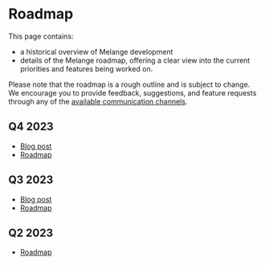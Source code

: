# Roadmap

This page contains:

- a historical overview of Melange development
- details of the Melange roadmap, offering a clear view into the current
  priorities and features being worked on.

Please note that the roadmap is a rough outline and is subject to change. We
encourage you to provide feedback, suggestions, and feature requests through any
of the [available communication channels](community.md).

## Q4 2023

- [Blog post](https://anmonteiro.substack.com/p/the-rest-of-2023-in-melange)
- [Roadmap](https://docs.google.com/document/d/1q9NWiXun_Lqgv5iNNYm2SKzUGGJ02FpRawKUiTxnJPI)

## Q3 2023

- [Blog post](https://anmonteiro.substack.com/p/whats-next-for-melange)
- [Roadmap](https://docs.google.com/document/d/1UhanM28sOAmS3NI4q4BJBeoCX0SdBMqUIq0rofdpOfU)

## Q2 2023

- [Roadmap](https://docs.google.com/document/d/1279euT9LeJIkwAUYqazqeh2lc8c7TLQap2_2vBNcK4w/)
